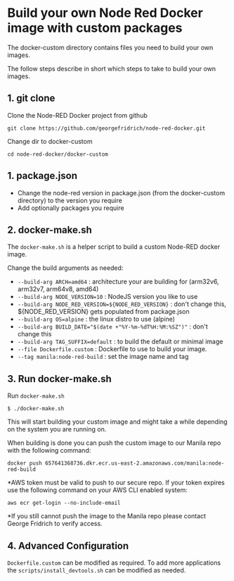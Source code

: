 # Build your own Node Red Docker image with custom packages

The docker-custom directory contains files you need to build your own images.

The follow steps describe in short which steps to take to build your own images.

## 1. git clone

Clone the Node-RED Docker project from github
```shell script
git clone https://github.com/georgefridrich/node-red-docker.git
```

Change dir to docker-custom
```shell script
cd node-red-docker/docker-custom
```

## 1. **package.json**

   - Change the node-red version in package.json (from the docker-custom directory) to the version you require
   - Add optionally packages you require

## 2. **docker-make.sh**

The `docker-make.sh` is a helper script to build a custom Node-RED docker image.

Change the build arguments as needed:

   - `--build-arg ARCH=amd64` : architecture your are building for (arm32v6, arm32v7, arm64v8, amd64)
   - `--build-arg NODE_VERSION=10` : NodeJS version you like to use
   - `--build-arg NODE_RED_VERSION=${NODE_RED_VERSION}` : don't change this, ${NODE_RED_VERSION} gets populated from package.json
   - `--build-arg OS=alpine` : the linux distro to use (alpine)
   - `--build-arg BUILD_DATE="$(date +"%Y-%m-%dT%H:%M:%SZ")"` : don't change this
   - `--build-arg TAG_SUFFIX=default` : to build the default or minimal image
   - `--file Dockerfile.custom` : Dockerfile to use to build your image.
   - `--tag manila:node-red-build` : set the image name and tag

## 3. **Run docker-make.sh**

Run `docker-make.sh`

```shell script
$ ./docker-make.sh
```

This will start building your custom image and might take a while depending on the system you are running on.

When building is done you can push the custom image to our Manila repo with the following command:

```shell script
docker push 657641368736.dkr.ecr.us-east-2.amazonaws.com/manila:node-red-build
```

*AWS token must be valid to push to our secure repo.  If your token expires use the following command on your AWS CLI enabled system:

```shell script
aws ecr get-login --no-include-email
```

*If you still cannot push the image to the Manila repo please contact George Fridrich to verify access.

## 4. **Advanced Configuration**

`Dockerfile.custom` can be modified as required. To add more applications the `scripts/install_devtools.sh` can be modified as needed.
